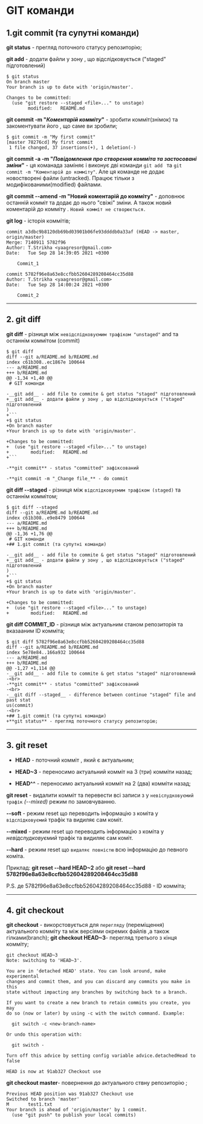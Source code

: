# GIT команди
## 1.git commit (та супутні команди)
**git status** - прегляд поточного статусу репозиторію;

__git add__ - додати файли у зону , що відслідковується ("staged" підготовлений)
```
$ git status
On branch master
Your branch is up to date with 'origin/master'.

Changes to be committed:
  (use "git restore --staged <file>..." to unstage)
        modified:   README.md
```


**git commit -m "_Коментарій комміту_"** - зробити комміт(знімок) та закоментувати його , що саме ви зробили;
```
$ git commit -m "My first commit"
[master 78276cd] My first commit
 1 file changed, 37 insertions(+), 1 deletion(-)
```
**git commit -a -m "_Повідомлення про створення комміта та застосовані зміни_"** - ця команада заміняє і виконує дві команди 
`git add ` та `git commit -m "Коментарій до комміту"`. Але ця команде не додає новостворені файли (untracked). Працює тільки з модифікованими(modified) файлами.

__git commit --amend -m "Новий коментарій до комміту"__ - доповнює останній комміт та додає до нього "свіжі" зміни. А також новий коментарій до комміту . `Новий комміт не створюється.`

**git log** - історія коммітів;
```
commit a3dbc9b8120db69bd03901b06fe93ddddb0a33af (HEAD -> master, origin/master)
Merge: 7140911 5782f96
Author: T.Strikha <yaagresor@gmail.com>
Date:   Tue Sep 28 14:39:05 2021 +0300

    Commit_1

commit 5782f96e8a63e8ccfbb52604289208464cc35d88
Author: T.Strikha <yaagresor@gmail.com>
Date:   Tue Sep 28 14:00:24 2021 +0300

    Commit_2
```
___
## 2. git diff
__git diff__ - різниця між `невідслідковуємим трафіком "unstaged"` and та останнім коммітом (commit)
```
$ git diff
diff --git a/README.md b/README.md
index c61b308..ec1867e 100644
--- a/README.md
+++ b/README.md
@@ -1,34 +1,40 @@
 # GIT команди

-__git add__ - add file to commite & get status "staged" підготовлений
+__git add__ - додати файли у зону , що відслідковується ("staged" підготовлений
)
+```
+$ git status
+On branch master
+Your branch is up to date with 'origin/master'.

+Changes to be committed:
+  (use "git restore --staged <file>..." to unstage)
+        modified:   README.md
+```

-**git commit** - status "committed" зафіксований

-**git commit -m "_Change file_** - do commit
```
**git diff --staged** - різниця між `відслідковуємим трафіком (staged)`
та останнім коммітом;

```
$ git diff --staged
diff --git a/README.md b/README.md
index c61b308..e9e8479 100644
--- a/README.md
+++ b/README.md
@@ -1,36 +1,76 @@
 # GIT команди
+## 1.git commit (та супутні команди)

-__git add__ - add file to commite & get status "staged" підготовлений
+__git add__ - додати файли у зону , що відслідковується ("staged" підготовлений
)
+```
+$ git status
+On branch master
+Your branch is up to date with 'origin/master'.

+Changes to be committed:
+  (use "git restore --staged <file>..." to unstage)
+        modified:   README.md
```


__git diff COMMIT_ID__ - різниця між актуальним станом репозиторія та вказааним ID комміта;
```
$ git diff 5782f96e8a63e8ccfbb52604289208464cc35d88
diff --git a/README.md b/README.md
index 5e78e84..166a932 100644
--- a/README.md
+++ b/README.md
@@ -1,27 +1,114 @@
-__git add__ - add file to commite & get status "staged" підготовлений
-<br>
-**git commit** - status "committed" зафіксований
-<br>
-__git diff --staged__ - difference between continue "staged" file and past stat
us(commit)
-<br>
+## 1.git commit (та супутні команди)
+**git status** - прегляд поточного статусу репозиторію;
```
____
## 3. git reset 
+ **HEAD** - поточний комміт , який є актуальним;

 + **HEAD~3** - переносимо актуальний комміт на 3 (три) комміти назад;

 + **HEAD^^** - переносимо актуальний комміт на 2 (два) комміти назад;

 **git reset** - видалити комміт та перевести всі записи з у `невіслудковуємий трафік` _(--mixed)_ режим по замовчуванню.

 **--soft** - режим reset що переводить інформацію з коміта у `відслідковуємий` трафік та видиляє сам коміт.

**--mixed** - режим reset що переводить інформацію з коміта у _невідслудковуємий_ трафік та видиляє сам коміт.

**--hard** - режим reset що `видаляє повністю`  всю інформацію до певного коміта.

 Приклад: __git reset --hard HEAD~2__  або  __git reset --hard  5782f96e8a63e8ccfbb52604289208464cc35d88__ 

 P.S. де  5782f96e8a63e8ccfbb52604289208464cc35d88 - ID комміта;
 ____
## 4. git checkout
__git checkout__ - викорстовується для `перегляду` (переміщення) актуального комміту та  між версіями окремих файлів ,а також гілками(branch);
__git checkout HEAD~3__- перегляд третього з кінця комміту;
```
git checkout HEAD~3
Note: switching to 'HEAD~3'.

You are in 'detached HEAD' state. You can look around, make experimental
changes and commit them, and you can discard any commits you make in this
state without impacting any branches by switching back to a branch.

If you want to create a new branch to retain commits you create, you may
do so (now or later) by using -c with the switch command. Example:

  git switch -c <new-branch-name>

Or undo this operation with:

  git switch -

Turn off this advice by setting config variable advice.detachedHead to false

HEAD is now at 91ab327 Checkout use
```
__git checkout master__- повернення до актуального ствну репозиторію ;
```$ git checkout master
Previous HEAD position was 91ab327 Checkout use
Switched to branch 'master'
M       test1.txt
Your branch is ahead of 'origin/master' by 1 commit.
  (use "git push" to publish your local commits)
```

